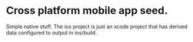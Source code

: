 Cross platform mobile app seed.
===============================

Simple native stuff.
The ios project is just an xcode project that has derived data configured to output in ios/build.

